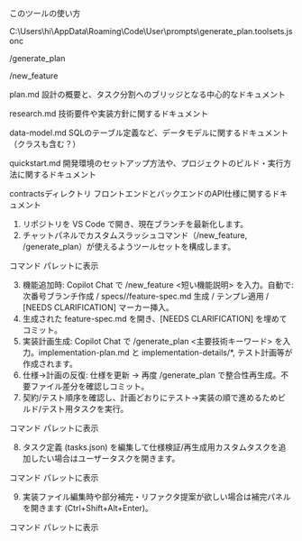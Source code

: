 このツールの使い方

C:\Users\hi\AppData\Roaming\Code\User\prompts\generate_plan.toolsets.jsonc

/generate_plan



/new_feature





plan.md
設計の概要と、タスク分割へのブリッジとなる中心的なドキュメント

research.md
技術要件や実装方針に関するドキュメント

data-model.md
SQLのテーブル定義など、データモデルに関するドキュメント（クラスも含む？）

quickstart.md
開発環境のセットアップ方法や、プロジェクトのビルド・実行方法に関するドキュメント

contractsディレクトリ
フロントエンドとバックエンドのAPI仕様に関するドキュメント





1. リポジトリを VS Code で開き、現在ブランチを最新化します。
2. チャットパネルでカスタムスラッシュコマンド（/new_feature, /generate_plan）が使えるようツールセットを構成します。


コマンド パレットに表示

3. 機能追加時: Copilot Chat で /new_feature <短い機能説明> を入力。自動で: 次番号ブランチ作成 / specs/<branch>/feature-spec.md 生成 / テンプレ適用 / [NEEDS CLARIFICATION] マーカー挿入。
4. 生成された feature-spec.md を開き、[NEEDS CLARIFICATION] を埋めてコミット。
5. 実装計画生成: Copilot Chat で /generate_plan <主要技術キーワード> を入力。implementation-plan.md と implementation-details/*, テスト計画等が作成されます。
6. 仕様→計画の反復: 仕様を更新 → 再度 /generate_plan で整合性再生成。不要ファイル差分を確認しコミット。
7. 契約/テスト順序を確認し、計画どおりにテスト→実装の順で進めるためビルド/テスト用タスクを実行。


コマンド パレットに表示

8. タスク定義 (tasks.json) を編集して仕様検証/再生成用カスタムタスクを追加したい場合はユーザータスクを開きます。


コマンド パレットに表示

9. 実装ファイル編集時や部分補完・リファクタ提案が欲しい場合は補完パネルを開きます (Ctrl+Shift+Alt+Enter)。


コマンド パレットに表示
